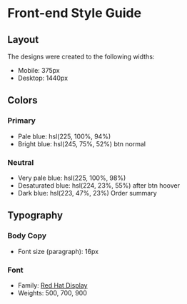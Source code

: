 # Front-end Style Guide

## Layout

The designs were created to the following widths:

- Mobile: 375px
- Desktop: 1440px

## Colors

### Primary

- Pale blue: hsl(225, 100%, 94%)
- Bright blue: hsl(245, 75%, 52%) btn normal

### Neutral

- Very pale blue: hsl(225, 100%, 98%)
- Desaturated blue: hsl(224, 23%, 55%) after btn hoover
- Dark blue: hsl(223, 47%, 23%) Order summary

## Typography

### Body Copy

- Font size (paragraph): 16px

### Font

- Family: [Red Hat Display](https://fonts.google.com/specimen/Red+Hat+Display)
- Weights: 500, 700, 900
